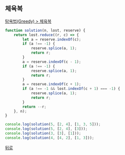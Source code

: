 ## 체육복

[탐욕법(Greedy) > 체육복](https://programmers.co.kr/learn/courses/30/lessons/42862)

``` js
function solution(n, lost, reserve) {
    return lost.reduce((r, c) => {
        let a = reserve.indexOf(c);
        if (a !== -1) {
            reserve.splice(a, 1);
            return r;
        }
        a = reserve.indexOf(c - 1);
        if (a !== -1) {
            reserve.splice(a, 1);
            return r;
        }
        a = reserve.indexOf(c + 1);
        if (a !== -1 && lost.indexOf(c + 1) === -1) {
            reserve.splice(a, 1);
            return r;
        }
        return --r;
    }, n);
}

console.log(solution(5, [2, 4], [1, 3, 5]));
console.log(solution(5, [2, 4], [3]));
console.log(solution(3, [3], [1]));
console.log(solution(4, [4, 2], [1, 3]));
```

[뒤로](https://github.com/SeongYongLee/TIL/tree/main/AlgorithmProgrammers)